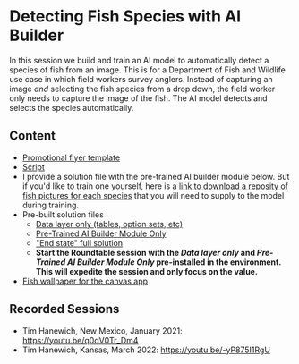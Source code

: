 # Detecting Fish Species with AI Builder
In this session we build and train an AI model to automatically detect a species of fish from an image. This is for a Department of Fish and Wildlife use case in which field workers survey anglers. Instead of capturing an image *and* selecting the fish species from a drop down, the field worker only needs to capture the image of the fish. The AI model detects and selects the species automatically.

## Content
- [Promotional flyer template](./Flyer.pptx)
- [Script](./Script.md)
- I provide a solution file with the pre-trained AI builder module below. But if you'd like to train one yourself, here is a [link to download a reposity of fish pictures for each species](https://tahmst.blob.core.windows.net/demo-assets/FishPictures.zip?sp=r&st=2022-05-16T14:32:28Z&se=2036-04-01T22:32:28Z&sv=2020-08-04&sr=b&sig=tk%2B46cVaFK7KgR7%2FHOOJA1OgkRsIcBd9%2FTzUw1Ozj%2Bs%3D) that you will need to supply to the model during training.
- Pre-built solution files
    - [Data layer only (tables, option sets, etc)](./Solutions/FishSpeciesDetectionDataLayerOnly_1_0_0_1.zip)
    - [Pre-Trained AI Builder Module Only](./Solutions/FishSpeciesDetectionAIModelOnly_1_0_0_1.zip)
    - ["End state" full solution](./Solutions/FishSpeciesDetection_1_0_0_2.zip)
    - **Start the Roundtable session with the *Data layer only* and *Pre-Trained AI Builder Module Only* pre-installed in the environment. This will expedite the session and only focus on the value.**
- [Fish wallpaper for the canvas app](./fish-wallpaper.jpg)

## Recorded Sessions
- Tim Hanewich, New Mexico, January 2021: https://youtu.be/q0dV0Tr_Dm4
- Tim Hanewich, Kansas, March 2022: https://youtu.be/-yP875I1RgU